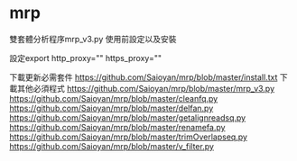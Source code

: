 # mrp
雙套體分析程序mrp_v3.py
使用前設定以及安裝

設定export
http_proxy=""
https_proxy=""

下載更新必需套件
https://github.com/Saioyan/mrp/blob/master/install.txt
下載其他必須程式
https://github.com/Saioyan/mrp/blob/master/mrp_v3.py
https://github.com/Saioyan/mrp/blob/master/cleanfq.py
https://github.com/Saioyan/mrp/blob/master/delfan.py
https://github.com/Saioyan/mrp/blob/master/getalignreadsq.py
https://github.com/Saioyan/mrp/blob/master/renamefa.py
https://github.com/Saioyan/mrp/blob/master/trimOverlapseq.py
https://github.com/Saioyan/mrp/blob/master/v_filter.py









